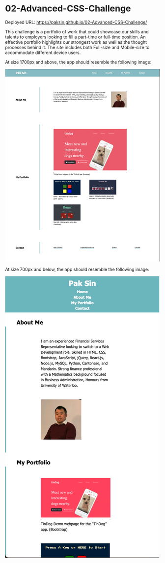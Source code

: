 # 02-Advanced-CSS-Challenge

Deployed URL: https://paksin.github.io/02-Advanced-CSS-Challenge/

This challenge is a portfolio of work that could showcase our skills and talents to employers looking to fill a part-time or full-time position. An effective portfolio highlights our strongest work as well as the thought processes behind it. The site includes both Full-size and Mobile-size to accommodate different device users. 

At size 1700px and above, the app should resemble the following image:

![On a desktop, the application displays three CSS code snippets per row.](./assets/full-size.png)

At size 700px and below, the app should resemble the following image:

![On a tablet, the application displays two CSS code snippets per row.](./assets/mobile-size.png)
